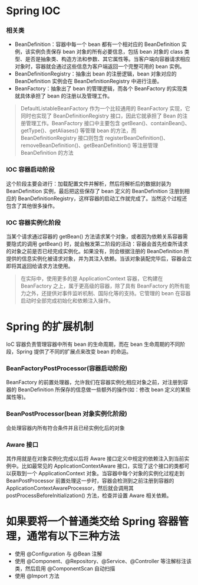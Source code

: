 # Spring IOC

### 相关类
- BeanDefinition：容器中每一个 bean 都有一个相对应的 BeanDefinition 实例，该实例负责保存 bean 对象的所有必要信息，包括 bean 对象的 class 类型、是否是抽象类、构造方法和参数、其它属性等。当客户端向容器请求相应对象时，容器就会通过这些信息为客户端返回一个完整可用的 bean 实例。
- BeanDefinitionRegistry：抽象出 bean 的注册逻辑，bean 对象对应的 BeanDefinition 实例会在 BeanDefinitionRegistry 中进行注册。
- BeanFactory：抽象出了 bean 的管理逻辑，而各个 BeanFactory 的实现类就具体承担了 bean 的注册以及管理工作。

> DefaultListableBeanFactory 作为一个比较通用的 BeanFactory 实现，它同时也实现了 BeanDefinitionRegistry 接口，因此它就承担了 Bean 的注册管理工作。BeanFactory 接口中主要包含 getBean()、containBean()、getType()、getAliases() 等管理 bean 的方法，而 BeanDefinitionRegistry 接口则包含 registerBeanDefinition()、removeBeanDefinition()、getBeanDefinition() 等注册管理 BeanDefinition 的方法

### IOC 容器启动阶段
这个阶段主要会进行：加载配置文件并解析，然后将解析后的数据封装为 BeanDefinition 实例，最后把这些保存了 bean 定义的 BeanDefinition 注册到相应的 BeanDefinitionRegistry，这样容器的启动工作就完成了。当然这个过程还包含了其他很多操作。

### IOC 容器实例化阶段
当某个请求通过容器的 getBean() 方法请求某个对象，或者因为依赖关系容器需要隐式的调用 getBean() 时，就会触发第二阶段的活动：容器会首先检查所请求的对象之前是否已经完成实例化。如果没有，则会根据注册的 BeanDefinition 所提供的信息实例化被请求对象，并为其注入依赖。当该对象装配完毕后，容器会立即将其返回给请求方法使用。

> 在实际中，使用更多的是 ApplicationContext 容器，它构建在 BeanFactory 之上，属于更高级的容器，除了具有 BeanFactory 的所有能力之外，还提供对事件监听机制、国际化等的支持。它管理的 bean 在容器启动时全部完成初始化和依赖注入操作。

# Spring 的扩展机制
IoC 容器负责管理容器中所有 bean 的生命周期，而在 bean 生命周期的不同阶段，Spring 提供了不同的扩展点来改变 bean 的命运。

### BeanFactoryPostProcessor(容器启动阶段)
BeanFactory 的前置处理器，允许我们在容器实例化相应对象之前，对注册到容器的 BeanDefinition 所保存的信息做一些额外的操作(如：修改 bean 定义的某些属性等)。

### BeanPostProcessor(bean 对象实例化阶段)
会处理容器内所有符合条件并且已经实例化后的对象

### Aware 接口
其作用就是在对象实例化完成以后将 Aware 接口定义中规定的依赖注入到当前实例中。比如最常见的 ApplicationContextAware 接口，实现了这个接口的类都可以获取到一个 ApplicationContext 对象。当容器中每个对象的实例化过程走到 BeanPostProcessor 前置处理这一步时，容器会检测到之前注册到容器的 ApplicationContextAwareProcessor，然后就会调用其 postProcessBeforeInitialization() 方法，检查并设置 Aware 相关依赖。
    



# 如果要将一个普通类交给 Spring 容器管理，通常有以下三种方法
- 使用 @Configuration 与 @Bean 注解
- 使用 @Component、@Repository、@Service、@Controller 等注解标注该类，然后启用 @ComponentScan 自动扫描
- 使用 @Import 方法
